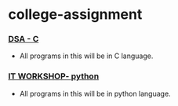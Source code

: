 # college-assignment

### [DSA - C](https://github.com/keshavcodex/college-assignment/tree/main/DSA%20in%20college)
- All programs in this will be in C language.

### [IT WORKSHOP- python](https://github.com/keshavcodex/college-assignment/tree/main/IT%20WORKSHOP)
- All programs in this will be in python language.
